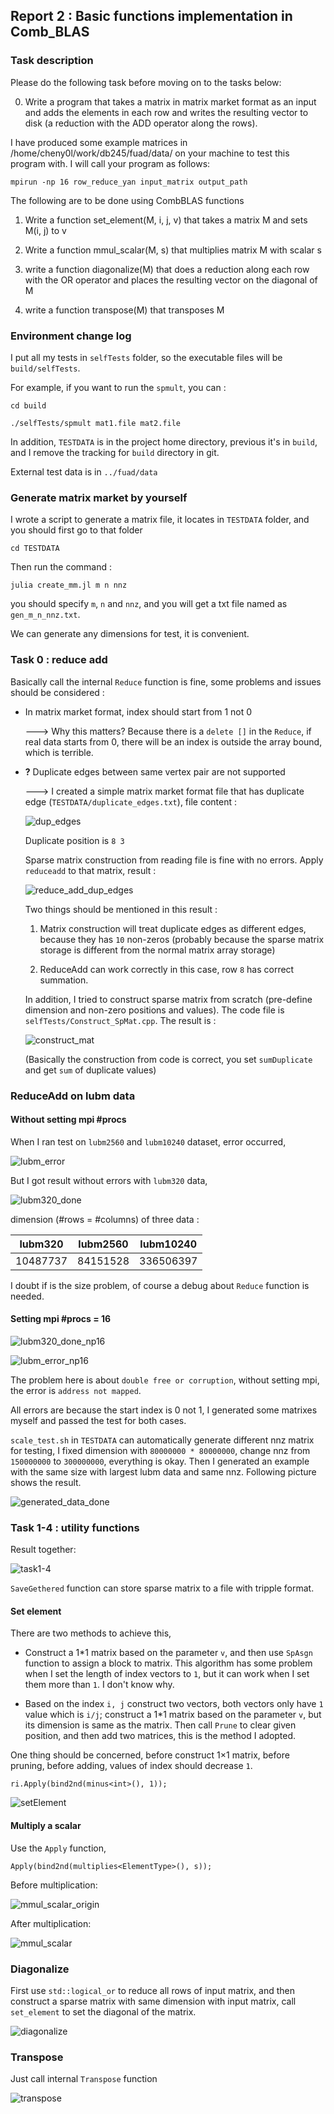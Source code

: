 ## Report 2 : Basic functions implementation in Comb_BLAS

### Task description

Please do the following task before moving on to the tasks below:

0. Write a program that takes a matrix in matrix market format as an input and adds the elements in each row and writes the resulting vector to disk (a reduction with the ADD operator along the rows).

I have produced some example matrices in /home/cheny0l/work/db245/fuad/data/ on your machine to test this program with.
I will call your program as follows:

`mpirun -np 16 row_reduce_yan input_matrix output_path`

The following are to be done using CombBLAS functions

1. Write a function set_element(M, i, j, v) that takes a matrix M and sets M(i, j) to v

2. Write a function mmul_scalar(M, s) that multiplies matrix M with scalar s

3. write a function diagonalize(M) that does a reduction along each row with the OR operator and places the resulting vector on the diagonal of M

4. write a function transpose(M) that transposes M

### Environment change log

I put all my tests in `selfTests` folder, so the executable files will be `build/selfTests`.

For example, if you want to run the `spmult`, you can :

```
cd build

./selfTests/spmult mat1.file mat2.file
```

In addition, `TESTDATA` is in the project home directory, previous it's in `build`, and I remove the tracking for `build` directory in git.

External test data is in `../fuad/data`

### Generate matrix market by yourself

I wrote a script to generate a matrix file, it locates in `TESTDATA` folder, and you should first go to that folder

`cd TESTDATA`

Then run the command :

`julia create_mm.jl m n nnz`

you should specify `m`, `n` and `nnz`, and you will get a txt file named as `gen_m_n_nnz.txt`.

We can generate any dimensions for test, it is convenient.

### Task 0 : reduce add

Basically call the internal `Reduce` function is fine, some problems and issues should be considered :

* In matrix market format, index should start from 1 not 0

    ---> Why this matters? Because there is a `delete []` in the `Reduce`, if real data starts from 0, there will be an index is outside the array bound, which is terrible.

* **?** Duplicate edges between same vertex pair are not supported

    ---> I created a simple matrix market format file that has duplicate edge (`TESTDATA/duplicate_edges.txt`), file content :

    ![dup_edges](./imgs/report2/dup_edges.jpeg)

    Duplicate position is `8 3`

    Sparse matrix construction from reading file is fine with no errors. Apply `reduceadd` to that matrix, result :

    ![reduce_add_dup_edges](./imgs/report2/reduce_add_dup_edges.jpeg)

    Two things should be mentioned in this result :

    1. Matrix construction will treat duplicate edges as different edges, because they has `10` non-zeros (probably because the sparse matrix storage is different from the normal matrix array storage)

    2. ReduceAdd can work correctly in this case, row `8` has correct summation.

    In addition, I tried to construct sparse matrix from scratch (pre-define dimension and non-zero positions and values). The code file is `selfTests/Construct_SpMat.cpp`. The result is :

    ![construct_mat](./imgs/report2/construct_mat.png)

    (Basically the construction from code is correct, you set `sumDuplicate` and get `sum` of duplicate values)

### ReduceAdd on lubm data

#### Without setting mpi #procs

When I ran test on `lubm2560` and `lubm10240` dataset, error occurred,

![lubm_error](./imgs/report2/lubm_error.png)

But I got result without errors with `lubm320` data,

![lubm320_done](./imgs/report2/lubm320_done.png)

dimension (#rows = #columns) of three data :

|lubm320|lubm2560|lubm10240|
|:-----:|:------:|:-------:|
|10487737|84151528|336506397|

I doubt if is the size problem, of course a debug about `Reduce` function is needed.

#### Setting mpi #procs = 16

![lubm320_done_np16](./imgs/report2/lubm320_done_np16.png)

![lubm_error_np16](./imgs/report2/lubm_error_np16.png)

The problem here is about `double free or corruption`, without setting mpi, the error is `address not mapped`.

All errors are because the start index is 0 not 1, I generated some matrixes myself and passed the test for both cases.

`scale_test.sh` in `TESTDATA` can automatically generate different nnz matrix for testing, I fixed dimension with `80000000 * 80000000`, change nnz from `150000000` to `300000000`, everything is okay. Then I generated an example with the same size with largest lubm data and same nnz. Following picture shows the result.

![generated_data_done](./imgs/report2/generated_data_done.png)

### Task 1-4 : utility functions

Result together:

![task1-4](./imgs/report2/task1-4.png)

`SaveGethered` function can store sparse matrix to a file with tripple format.

#### Set element

There are two methods to achieve this,

* Construct a 1*1 matrix based on the parameter `v`, and then use `SpAsgn` function to assign a block to matrix. This algorithm has some problem when I set the length of index vectors to `1`, but it can work when I set them more than `1`. I don't know why.

* Based on the index `i, j` construct two vectors, both vectors only have `1` value which is `i/j`; construct a 1*1 matrix based on the parameter `v`, but its dimension is same as the matrix. Then call `Prune` to clear given position, and then add two matrices, this is the method I adopted.

One thing should be concerned, before construct 1×1 matrix, before pruning, before adding, values of index should decrease `1`.

`ri.Apply(bind2nd(minus<int>(), 1));`

![setElement](./imgs/report2/setElement.png)

#### Multiply a scalar

Use the `Apply` function,

`Apply(bind2nd(multiplies<ElementType>(), s));`

Before multiplication:

![mmul_scalar_origin](./imgs/report2/mmul_scalar_origin.png)

After multiplication:

![mmul_scalar](./imgs/report2/mmul_scalar.png)

### Diagonalize

First use `std::logical_or` to reduce all rows of input matrix, and then construct a sparse matrix with same dimension with input matrix, call `set_element` to set the diagonal of the matrix.

![diagonalize](./imgs/report2/diagonalize.png)

### Transpose

Just call internal `Transpose` function

![transpose](./imgs/report2/transpose.png)
